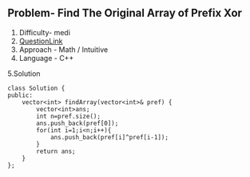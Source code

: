 ## Problem- Find The Original Array of Prefix Xor
1. Difficulty- medi 
2. [QuestionLink](https://leetcode.com/problems/find-the-original-array-of-prefix-xor/description/)
3. Approach - Math / Intuitive
4. Language - C++


5.Solution  
  

       
    class Solution {
    public:
        vector<int> findArray(vector<int>& pref) {
            vector<int>ans;
            int n=pref.size();
            ans.push_back(pref[0]);
            for(int i=1;i<n;i++){
                ans.push_back(pref[i]^pref[i-1]);
            }
            return ans;
        }
    };
